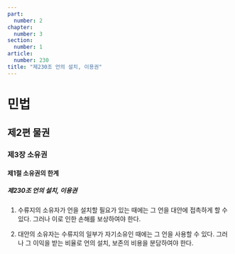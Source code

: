 ```yaml
---
part:
  number: 2
chapter:
  number: 3
section:
  number: 1
article:
  number: 230
title: "제230조 언의 설치, 이용권"
---
```

# 민법

## 제2편 물권

### 제3장 소유권

#### 제1절 소유권의 한계

##### 제230조 언의 설치, 이용권

1. 수류지의 소유자가 언을 설치할 필요가 있는 때에는 그 언을 대안에 접촉하게 할 수 있다. 그러나 이로 인한 손해를 보상하여야 한다.

2. 대안의 소유자는 수류지의 일부가 자기소유인 때에는 그 언을 사용할 수 있다. 그러나 그 이익을 받는 비율로 언의 설치, 보존의 비용을 분담하여야 한다.
